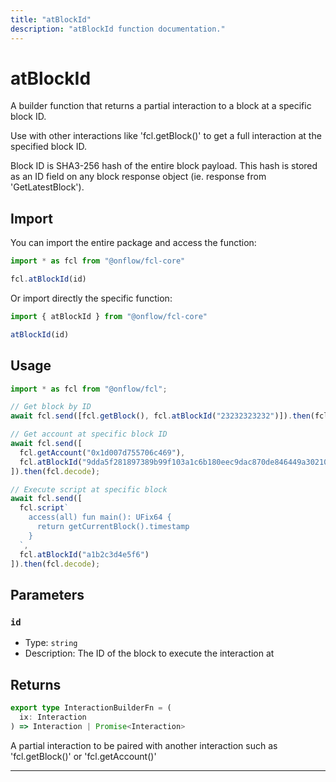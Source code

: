 ```yaml
---
title: "atBlockId"
description: "atBlockId function documentation."
---
```


<!-- THIS DOCUMENT IS AUTO-GENERATED FROM [onflow/fcl-core/../sdk/src/build/build-at-block-id.ts](https://github.com/onflow/fcl-js/tree/master/packages/fcl-core/../sdk/src/build/build-at-block-id.ts). DO NOT EDIT MANUALLY -->

# atBlockId

A builder function that returns a partial interaction to a block at a specific block ID.

Use with other interactions like 'fcl.getBlock()' to get a full interaction at the specified block ID.

Block ID is SHA3-256 hash of the entire block payload. This hash is stored as an ID field on any block response object (ie. response from 'GetLatestBlock').

## Import

You can import the entire package and access the function:

```typescript
import * as fcl from "@onflow/fcl-core"

fcl.atBlockId(id)
```

Or import directly the specific function:

```typescript
import { atBlockId } from "@onflow/fcl-core"

atBlockId(id)
```

## Usage

```typescript
import * as fcl from "@onflow/fcl";

// Get block by ID
await fcl.send([fcl.getBlock(), fcl.atBlockId("23232323232")]).then(fcl.decode);

// Get account at specific block ID
await fcl.send([
  fcl.getAccount("0x1d007d755706c469"),
  fcl.atBlockId("9dda5f281897389b99f103a1c6b180eec9dac870de846449a302103ce38453f3")
]).then(fcl.decode);

// Execute script at specific block
await fcl.send([
  fcl.script`
    access(all) fun main(): UFix64 {
      return getCurrentBlock().timestamp
    }
  `,
  fcl.atBlockId("a1b2c3d4e5f6")
]).then(fcl.decode);
```

## Parameters

### `id` 


- Type: `string`
- Description: The ID of the block to execute the interaction at


## Returns

```typescript
export type InteractionBuilderFn = (
  ix: Interaction
) => Interaction | Promise<Interaction>
```


A partial interaction to be paired with another interaction such as 'fcl.getBlock()' or 'fcl.getAccount()'

---